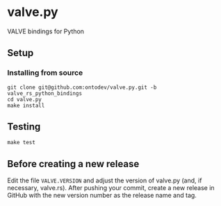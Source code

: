 # valve.py
VALVE bindings for Python

## Setup

### Installing from source

	git clone git@github.com:ontodev/valve.py.git -b valve_rs_python_bindings
	cd valve.py
	make install

## Testing

	make test

## Before creating a new release

Edit the file `VALVE.VERSION` and adjust the version of valve.py (and, if necessary, valve.rs). After pushing your commit, create a new release in GitHub with the new version number as the release name and tag.

